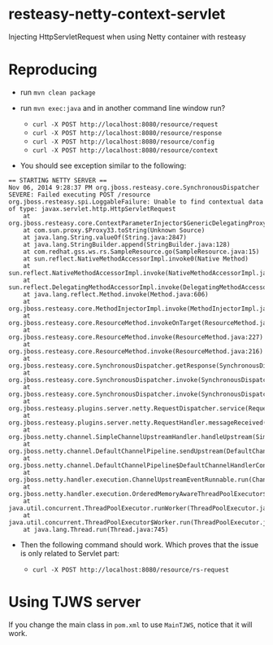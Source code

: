 resteasy-netty-context-servlet
==============================

Injecting HttpServletRequest when using Netty container with resteasy


Reproducing
=============================

* run `mvn clean package`

* run `mvn exec:java` and in another command line window run?

    *  `curl -X POST http://localhost:8080/resource/request`
    *  `curl -X POST http://localhost:8080/resource/response`
    *  `curl -X POST http://localhost:8080/resource/config`
    *  `curl -X POST http://localhost:8080/resource/context`

* You should see exception similar to the following:

~~~
== STARTING NETTY SERVER ==
Nov 06, 2014 9:28:37 PM org.jboss.resteasy.core.SynchronousDispatcher 
SEVERE: Failed executing POST /resource
org.jboss.resteasy.spi.LoggableFailure: Unable to find contextual data of type: javax.servlet.http.HttpServletRequest
	at org.jboss.resteasy.core.ContextParameterInjector$GenericDelegatingProxy.invoke(ContextParameterInjector.java:56)
	at com.sun.proxy.$Proxy33.toString(Unknown Source)
	at java.lang.String.valueOf(String.java:2847)
	at java.lang.StringBuilder.append(StringBuilder.java:128)
	at com.redhat.gss.ws.rs.SampleResource.go(SampleResource.java:15)
	at sun.reflect.NativeMethodAccessorImpl.invoke0(Native Method)
	at sun.reflect.NativeMethodAccessorImpl.invoke(NativeMethodAccessorImpl.java:57)
	at sun.reflect.DelegatingMethodAccessorImpl.invoke(DelegatingMethodAccessorImpl.java:43)
	at java.lang.reflect.Method.invoke(Method.java:606)
	at org.jboss.resteasy.core.MethodInjectorImpl.invoke(MethodInjectorImpl.java:167)
	at org.jboss.resteasy.core.ResourceMethod.invokeOnTarget(ResourceMethod.java:269)
	at org.jboss.resteasy.core.ResourceMethod.invoke(ResourceMethod.java:227)
	at org.jboss.resteasy.core.ResourceMethod.invoke(ResourceMethod.java:216)
	at org.jboss.resteasy.core.SynchronousDispatcher.getResponse(SynchronousDispatcher.java:542)
	at org.jboss.resteasy.core.SynchronousDispatcher.invoke(SynchronousDispatcher.java:524)
	at org.jboss.resteasy.core.SynchronousDispatcher.invoke(SynchronousDispatcher.java:126)
	at org.jboss.resteasy.plugins.server.netty.RequestDispatcher.service(RequestDispatcher.java:82)
	at org.jboss.resteasy.plugins.server.netty.RequestHandler.messageReceived(RequestHandler.java:51)
	at org.jboss.netty.channel.SimpleChannelUpstreamHandler.handleUpstream(SimpleChannelUpstreamHandler.java:75)
	at org.jboss.netty.channel.DefaultChannelPipeline.sendUpstream(DefaultChannelPipeline.java:564)
	at org.jboss.netty.channel.DefaultChannelPipeline$DefaultChannelHandlerContext.sendUpstream(DefaultChannelPipeline.java:792)
	at org.jboss.netty.handler.execution.ChannelUpstreamEventRunnable.run(ChannelUpstreamEventRunnable.java:44)
	at org.jboss.netty.handler.execution.OrderedMemoryAwareThreadPoolExecutor$ChildExecutor.run(OrderedMemoryAwareThreadPoolExecutor.java:315)
	at java.util.concurrent.ThreadPoolExecutor.runWorker(ThreadPoolExecutor.java:1145)
	at java.util.concurrent.ThreadPoolExecutor$Worker.run(ThreadPoolExecutor.java:615)
	at java.lang.Thread.run(Thread.java:745)
~~~


* Then the following command should work. Which proves that the issue is only related to Servlet part:

    *  `curl -X POST http://localhost:8080/resource/rs-request`


Using TJWS server
=============================

If you change the main class in `pom.xml` to use `MainTJWS`, notice that it will work.
